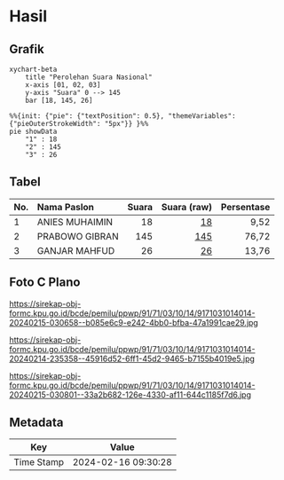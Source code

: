 # Hasil

## Grafik

```mermaid
xychart-beta
    title "Perolehan Suara Nasional"
    x-axis [01, 02, 03]
    y-axis "Suara" 0 --> 145
    bar [18, 145, 26]
```

```mermaid
%%{init: {"pie": {"textPosition": 0.5}, "themeVariables": {"pieOuterStrokeWidth": "5px"}} }%%
pie showData
    "1" : 18
    "2" : 145
    "3" : 26
```

## Tabel

| No. | Nama Paslon    | Suara | Suara (raw) | Persentase |
|:--- |:-------------- | -----:| -----------:| ----------:|
| 1   | ANIES MUHAIMIN | 18    | [18][p-1]   | 9,52       |
| 2   | PRABOWO GIBRAN | 145   | [145][p-2]  | 76,72      |
| 3   | GANJAR MAHFUD  | 26    | [26][p-3]   | 13,76      |


[p-1]: https://github.com/gigit-pemilu/pemilu-2024/blob/main/pilpres/hitung-suara/sub/91-papua/sub/71-kota-jayapura/sub/03-abepura/sub/1014-vim/sub/014-tps/sub/paslon-1.txt
[p-2]: https://github.com/gigit-pemilu/pemilu-2024/blob/main/pilpres/hitung-suara/sub/91-papua/sub/71-kota-jayapura/sub/03-abepura/sub/1014-vim/sub/014-tps/sub/paslon-2.txt
[p-3]: https://github.com/gigit-pemilu/pemilu-2024/blob/main/pilpres/hitung-suara/sub/91-papua/sub/71-kota-jayapura/sub/03-abepura/sub/1014-vim/sub/014-tps/sub/paslon-3.txt

## Foto C Plano

https://sirekap-obj-formc.kpu.go.id/bcde/pemilu/ppwp/91/71/03/10/14/9171031014014-20240215-030658--b085e6c9-e242-4bb0-bfba-47a1991cae29.jpg

https://sirekap-obj-formc.kpu.go.id/bcde/pemilu/ppwp/91/71/03/10/14/9171031014014-20240214-235358--45916d52-6ff1-45d2-9465-b7155b4019e5.jpg

https://sirekap-obj-formc.kpu.go.id/bcde/pemilu/ppwp/91/71/03/10/14/9171031014014-20240215-030801--33a2b682-126e-4330-af11-644c1185f7d6.jpg


## Metadata

| Key        | Value               |
| ---------- | ------------------- |
| Time Stamp | 2024-02-16 09:30:28 |




